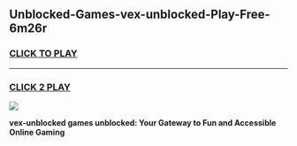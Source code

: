 
## Unblocked-Games-vex-unblocked-Play-Free-6m26r
<h3>
<a href="https://premium76.site?title=vex-unblocked&ref=10A">CLICK TO PLAY</a></h3>
<hr>

<h3>
<a href="https://premium76.site?title=vex-unblocked&ref=10A">CLICK 2 PLAY</a>
  
</h3>

<a href="https://premium76.site?title=vex-unblocked&ref=10A"><img src="https://clearcache.store/games.png"></a>


**vex-unblocked games unblocked: Your Gateway to Fun and Accessible Online Gaming**
